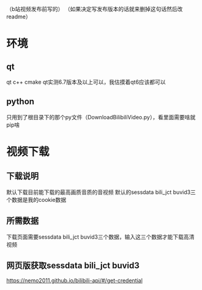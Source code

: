 （b站视频发布前写的）
（如果决定写发布版本的话就来删掉这句话然后改readme）
# 环境
## qt
qt c++ cmake 
qt实测6.7版本及以上可以，我估摸着qt6应该都可以
## python
只用到了根目录下的那个py文件（DownloadBilibiliVideo.py），看里面需要啥就pip啥
# 视频下载
## 下载说明
默认下载目前能下载的最高画质音质的音视频
默认的sessdata bili_jct buvid3三个数据是我的cookie数据
## 所需数据
下载页面需要sessdata bili_jct buvid3三个数据，输入这三个数据才能下载高清视频
## 网页版获取sessdata bili_jct buvid3
https://nemo2011.github.io/bilibili-api/#/get-credential
